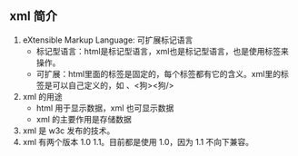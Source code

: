 ## xml 简介
1. eXtensible Markup Language: 可扩展标记语言
    - 标记型语言：html是标记型语言，xml也是标记型语言，也是使用标签来操作。
    - 可扩展：html里面的标签是固定的，每个标签都有它的含义。xml里的标签是可以自己定义的，如 <person></person>、<狗><狗/>
2. xml 的用途
    - html 用于显示数据，xml 也可显示数据
    - xml 的主要作用是存储数据 
3. xml 是 w3c 发布的技术。
4. xml 有两个版本 1.0 1.1。目前都是使用 1.0，因为 1.1 不向下兼容。